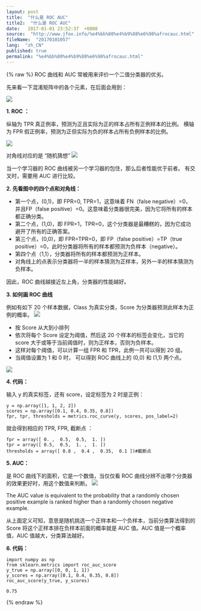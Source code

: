 ```yaml
---
layout: post
title:  "什么是 ROC AUC"
title2:  "什么是 ROC AUC"
date:   2017-01-01 23:52:37  +0800
source:  "http://www.jfox.info/%e4%bb%80%e4%b9%88%e6%98%afrocauc.html"
fileName:  "20170101057"
lang:  "zh_CN"
published: true
permalink: "%e4%bb%80%e4%b9%88%e6%98%afrocauc.html"
---
```

{% raw %}
ROC 曲线和 AUC 常被用来评价一个二值分类器的优劣。

先来看一下混淆矩阵中的各个元素，在后面会用到：

![](ccfd719.png)

**1. ROC ：**

纵轴为 TPR 真正例率，预测为正且实际为正的样本占所有正例样本的比例。 
横轴为 FPR 假正例率，预测为正但实际为负的样本占所有负例样本的比例。

![](feb5ca1.png)

对角线对应的是 “随机猜想” 
![](ffb1755.png)

当一个学习器的 ROC 曲线被另一个学习器的包住，那么后者性能优于前者。 
有交叉时，需要用 AUC 进行比较。

**2. 先看图中的四个点和对角线：**

- 第一个点，(0,1)，即 FPR=0, TPR=1，这意味着 FN（false negative）=0，并且FP（false positive）=0。这意味着分类器很完美，因为它将所有的样本都正确分类。
- 第二个点，(1,0)，即 FPR=1，TPR=0，这个分类器是最糟糕的，因为它成功避开了所有的正确答案。
- 第三个点，(0,0)，即 FPR=TPR=0，即 FP（false positive）=TP（true positive）=0，此时分类器将所有的样本都预测为负样本（negative）。
- 第四个点（1,1），分类器将所有的样本都预测为正样本。
- 对角线上的点表示分类器将一半的样本猜测为正样本，另外一半的样本猜测为负样本。

因此，ROC 曲线越接近左上角，分类器的性能越好。

**3. 如何画 ROC 曲线**

例如有如下 20 个样本数据，Class 为真实分类，Score 为分类器预测此样本为正例的概率。 
![](e5937f3.png)

- 按 Score 从大到小排列
- 依次将每个 Score 设定为阈值，然后这 20 个样本的标签会变化，当它的 score 大于或等于当前阈值时，则为正样本，否则为负样本。
- 这样对每个阈值，可以计算一组 FPR 和 TPR，此例一共可以得到 20 组。
- 当阈值设置为 1 和 0 时， 可以得到 ROC 曲线上的 (0,0) 和 (1,1) 两个点。

![](260cb1e.png)

**4. 代码：**

输入 y 的真实标签，还有 score，设定标签为 2 时是正例：

    y = np.array([1, 1, 2, 2])
    scores = np.array([0.1, 0.4, 0.35, 0.8])
    fpr, tpr, thresholds = metrics.roc_curve(y, scores, pos_label=2)

就会得到相应的 TPR, FPR, 截断点 ：

    fpr = array([ 0. ,  0.5,  0.5,  1. ])
    tpr = array([ 0.5,  0.5,  1. ,  1. ])
    thresholds = array([ 0.8 ,  0.4 ,  0.35,  0.1 ])#截断点

**5. AUC：**

是 ROC 曲线下的面积，它是一个数值，当仅仅看 ROC 曲线分辨不出哪个分类器的效果更好时，用这个数值来判断。 
![](1007cc6.png)

The AUC value is equivalent to the probability that a randomly chosen positive example is ranked higher than a randomly chosen negative example.

从上面定义可知，意思是随机挑选一个正样本和一个负样本，当前分类算法得到的 Score 将这个正样本排在负样本前面的概率就是 AUC 值。AUC 值是一个概率值，AUC 值越大，分类算法越好。

**6. 代码：**

    import numpy as np
    from sklearn.metrics import roc_auc_score
    y_true = np.array([0, 0, 1, 1])
    y_scores = np.array([0.1, 0.4, 0.35, 0.8])
    roc_auc_score(y_true, y_scores)
    
    0.75
{% endraw %}